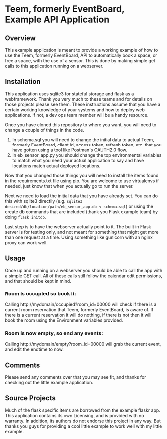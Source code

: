 # Teem, formerly EventBoard, Example API Application

## Overview
This example application is meant to provide a working example of how to use the Teem, formerly EventBoard, API to automatically book a space, or free a space, with the use of a sensor. This is done by making simple get calls to this application running on a webserver.

## Installation
This application uses sqlite3 for stateful storage and flask as a webframework. Thank you very much to these teams and for details on those projects please see them. These instructions assume that you have a certain working knowledge of your systems and how to deploy web applications. If not, a dev ops team member will be a handy resource.

Once you have cloned this repository to where you want, you will need to change a couple of things in the code. 
 1. In schema.sql you will need to change the initial data to actual Teem, formerly EventBoard, client id, access token, refresh token, etc. that you have gotten using a tool like Postman's OAUTH2.0 flow.
 2. In eb_sensor_app.py you should change the top environmental variables to match what you need your actual application to say and have locations match actual deployed locations.

Now that you changed those things you will need to install the items found in the requirements.txt file using pip. You are welcome to use virtualenvs if needed, just know that when you actually go to run the server.

Next we need to load the initial data that you have already set. You can do this with sqlite3 directily (e.g. `sqlite3 desired/db/location/path/eb_sensor_app.db < schema.sql`) or using the create db commands that are included (thank you Flask example team) by doing `flask initdb`.

Last step is to have the webserver actually point to it. The built in Flask server is for testing only, and not meant for something that might get more than one request at a time. Using something like gunicorn with an nginx proxy can work well.

## Usage
Once up and running on a webserver you should be able to call the app with a simple GET call. All of these calls still follow the calendar edit permissions, and that should be kept in mind.

### Room is occupied so book it:
Calling http://mydomain/occupied?room_id=00000 will check if there is a current room reservation that Teem, formerly EventBoard, is aware of. If there is a current reservation it will do nothing, if there is not then it will book the room using the Environment variables provided.

### Room is now empty, so end any events:
Calling http://mydomain/empty?room_id=00000 will grab the current event, and edit the endtime to now. 

## Comments
Please send any comments over that you may see fit, and thanks for checking out the little example application.

## Source Projects
Much of the flask specific items are borrowed from the example flaskr app. This application contains its own Licensing, and is provided with no warranty. In addition, its authors do not endorse this project in any way. But thanks you guys for providing a cool little example to work well with my little example.